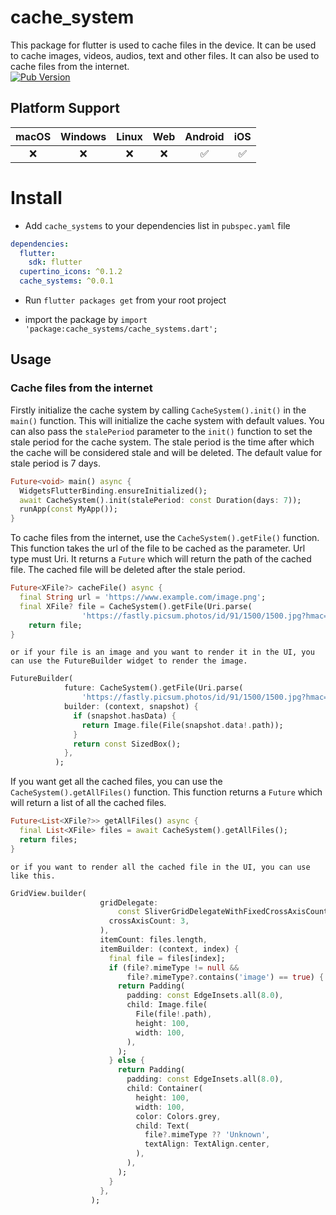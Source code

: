 # cache_system

This package for flutter is used to cache files in the device. It can be used to cache images, videos, audios, text and other files. It can also be used to cache files from the internet.
<br>
[![Pub Version](https://img.shields.io/pub/v/cache_systems)](https://pub.dev/packages/cache_systems)

## Platform Support

| macOS | Windows | Linux | Web | Android | iOS |
| :---: | :-----: | :---: | :-: | :-----: | :-: |
|  ❌   |   ❌    |  ❌   | ❌  |   ✅    | ✅  |

# Install

- Add `cache_systems` to your dependencies list in `pubspec.yaml` file

```yaml
dependencies:
  flutter:
    sdk: flutter
  cupertino_icons: ^0.1.2
  cache_systems: ^0.0.1
```

- Run `flutter packages get` from your root project

- import the package by `import 'package:cache_systems/cache_systems.dart';`

## Usage

### Cache files from the internet

Firstly initialize the cache system by calling `CacheSystem().init()` in the `main()` function. This will initialize the cache system with default values. You can also pass the `stalePeriod` parameter to the `init()` function to set the stale period for the cache system. The stale period is the time after which the cache will be considered stale and will be deleted. The default value for stale period is 7 days.

```dart
Future<void> main() async {
  WidgetsFlutterBinding.ensureInitialized();
  await CacheSystem().init(stalePeriod: const Duration(days: 7));
  runApp(const MyApp());
}
```

To cache files from the internet, use the `CacheSystem().getFile()` function. This function takes the url of the file to be cached as the parameter. Url type must Uri. It returns a `Future` which will return the path of the cached file. The cached file will be deleted after the stale period.

```dart
Future<XFile?> cacheFile() async {
  final String url = 'https://www.example.com/image.png';
  final XFile? file = CacheSystem().getFile(Uri.parse(
                'https://fastly.picsum.photos/id/91/1500/1500.jpg?hmac=gFLcWG7TwMqsOm5ZizQJNJ2tYsENkSQdMMmNNp8Avvs'));
    return file;
}
```

    or if your file is an image and you want to render it in the UI, you can use the FutureBuilder widget to render the image.

```dart
FutureBuilder(
            future: CacheSystem().getFile(Uri.parse(
                'https://fastly.picsum.photos/id/91/1500/1500.jpg?hmac=gFLcWG7TwMqsOm5ZizQJNJ2tYsENkSQdMMmNNp8Avvs')),
            builder: (context, snapshot) {
              if (snapshot.hasData) {
                return Image.file(File(snapshot.data!.path));
              }
              return const SizedBox();
            },
          );
```

If you want get all the cached files, you can use the `CacheSystem().getAllFiles()` function. This function returns a `Future` which will return a list of all the cached files.

```dart
Future<List<XFile?>> getAllFiles() async {
  final List<XFile> files = await CacheSystem().getAllFiles();
  return files;
}
```

    or if you want to render all the cached file in the UI, you can use like this.

```dart
GridView.builder(
                    gridDelegate:
                        const SliverGridDelegateWithFixedCrossAxisCount(
                      crossAxisCount: 3,
                    ),
                    itemCount: files.length,
                    itemBuilder: (context, index) {
                      final file = files[index];
                      if (file?.mimeType != null &&
                          file?.mimeType?.contains('image') == true) {
                        return Padding(
                          padding: const EdgeInsets.all(8.0),
                          child: Image.file(
                            File(file!.path),
                            height: 100,
                            width: 100,
                          ),
                        );
                      } else {
                        return Padding(
                          padding: const EdgeInsets.all(8.0),
                          child: Container(
                            height: 100,
                            width: 100,
                            color: Colors.grey,
                            child: Text(
                              file?.mimeType ?? 'Unknown',
                              textAlign: TextAlign.center,
                            ),
                          ),
                        );
                      }
                    },
                  );
```

